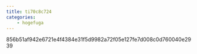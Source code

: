 ```yaml
---
title: ti70c8c724
categories:
    - hogefuga
---
```

856b51af942e6721e4f4384e31f5d9982a72f05e127fe7d008c0d760040e2939